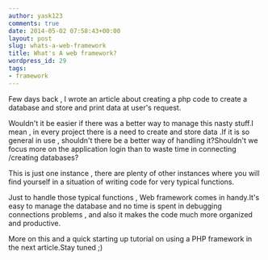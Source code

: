 ```yaml
---
author: yask123
comments: true
date: 2014-05-02 07:58:43+00:00
layout: post
slug: whats-a-web-framework
title: What's A web framework?
wordpress_id: 29
tags:
- framework
---
```


Few days back , I wrote an article about creating a php code to create a database and store and print data at user's request.




Wouldn't it be easier if there was a better way to manage this nasty stuff.I mean , in every project there is a need to create and store data .If it is so general in use , shouldn't there be a better way of handling it?Shouldn't we focus more on the application login than to waste time in connecting /creating databases?




This is just one instance , there are plenty of other instances where you will find yourself in a situation of writing code for very typical functions.




Just to handle those typical functions , Web framework comes in handy.It's easy to manage the database and no time is spent in debugging connections problems , and also it makes the code much more organized and productive.




More on this and a quick starting up tutorial on using a PHP framework in the next article.Stay tuned ;) 

